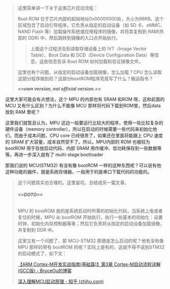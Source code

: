 > 这里简单讲一下关于这类芯片启动流程：
>
> Boot ROM 位于芯片内部的起始地址0x00000000处，大小为96KB。这个区域包含了启动引导程序，它负责从指定的启动设备（如 SD 卡、eMMC、NAND Flash 等）加载操作系统或应用程序的镜像，并将其复制到 RAM(外部的 DDR) 中，然后跳转到镜像的入口点开始执行。
>
> > 上面这个过程涉及到读取存储设备上的 IVT（Image Vector Table）、Boot Data 和 DCD（Device Configuration Data）等信息，这些信息告诉 Boot ROM 如何加载和验证镜像文件。
>
> 这里也有个问题，从指定的启动设备加载镜像，怎么加载？CPU 怎么读取这部分程序做到的？这部分bootROM程序究竟写了什么？搬运指令？
>
> ***==own version, not official version.==***

这里大家可能会有点想法，这个 MPU 的内部也有 SRAM 和ROM 呀，这和前面的 MCU 又有什么区别？为什么不能像 MCU 那样将代码下载到ROM里，然后data 放到 RAM 里呢？

这里我们就暂且认为，MPU 这边一般要运行比较大的程序，使用一些比较复杂的硬件设备（memory controller），所以在启动的时候需要一些代码来初始化他们，而由于成本问题，CPU core 已经很贵了，如果还在里面将能跟上 CPU 速度 的 SRAM 扩大容量，成本自然受不了。所以，MPU内部的 ROM 也被较为 bootROM 用于存放启动代码、内部 SRAM 用作缓冲、低功耗保存到一些数据等等。再进一步深入就有了 multi-stage bootloader

那我们说的 MCU(STM32) 有没有像 bootROM 一样的这种东西呢？可以说有他这种功能的器件，就是系统存储器，一般用于的是串口下载代码的功能的。

> 这个问题其实也合理的，这里留坑，总结成另一篇文章。 
>
> ###### **==DOTO==**
>
> MPU 的 bootROM 放的是系统启动时所需的初始化代码，当系统上电或者复位的时候，MPU 从 bootROM 开始执行，执行一些基本的初始化：设置时钟、初始化内存控制器等等；然后它负责将从指定的启动设备加载镜像，并复制到 DDR 中。
>
> 这里又有一个问题了，那 MCU-STM32 那便是怎么启动的呢？他有没有像 MPU 那样的带有 bootROM 的呢？实际上是有的，这就不得不说到STM32的启动模式了，如下文：
>
> [【ARM Cortex-M开发实战指南(基础篇)】第3章 Cortex-M启动流程详解(GCC版) - BruceOu的博客](https://blog.bruceou.cn/2022/11/3-detailed-explanation-of-cortex-m-startup-process-gcc-version/1889/)
>
> [深入理解MCU启动原理 - 知乎 (zhihu.com)](https://zhuanlan.zhihu.com/p/652795256)